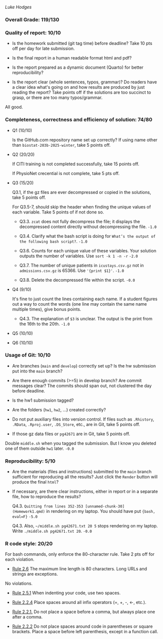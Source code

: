 *Luke Hodges*

### Overall Grade: 119/130

### Quality of report: 10/10

-   Is the homework submitted (git tag time) before deadline? Take 10 pts off per day for late submission.  

-   Is the final report in a human readable format html and pdf? 

-   Is the report prepared as a dynamic document (Quarto) for better reproducibility?

-   Is the report clear (whole sentences, typos, grammar)? Do readers have a clear idea what's going on and how results are produced by just reading the report? Take points off if the solutions are too succinct to grasp, or there are too many typos/grammar. 

All good.

### Completeness, correctness and efficiency of solution: 74/80

- Q1 (10/10)

	Is the GitHub.com repository name set up correctly? If using name other than `biostat-203b-2025-winter`, take 5 points off.

- Q2 (20/20)

	If CITI training is not completed successfully, take 15 points off. 
	
	If PhysioNet crecential is not complete, take 5 pts off.

- Q3 (15/20)

	Q3.1, if the gz files are ever decompressed or copied in the solutions, take 5 points off.
	
	For Q3.5-7, should skip the header when finding the unique values of each variable. Take 5 points of if not done so.

  - Q3.3. `zcat` does not fully decompress the file; it displays the decompressed content directly without decompressing the file. `-1.0`

  - Q3.4. Clarify what the bash script is doing for `What’s the output of the following bash script?`. `-1.0`

  - Q3.6. Counts for each unique value of these variables. Your solution outputs the number of variables. Use `sort -k 1 -n -r` `-2.0` 

  - Q3.7. The number of unique patients in `icustays.csv.gz` not in `admissions.csv.gz` is 65366. Use `'{print $1}'`. `-1.0`

  - Q3.8. Delete the decompressed file within the script. `-0.0`

- Q4 (9/10)

	It's fine to just count the lines containing each name. If a student figures out a way to count the words (one line may contain the same name multiple times), give bonus points.

  - Q4.3. The explanation of `$3` is unclear. The output is the print from the 16th to the 20th. `-1.0`

- Q5 (10/10)

- Q6 (10/10)
	    
### Usage of Git: 10/10

-   Are branches (`main` and `develop`) correctly set up? Is the hw submission put into the `main` branch?

-   Are there enough commits (>=5) in develop branch? Are commit messages clear? The commits should span out, not clustered the day before deadline. 
          
-   Is the hw1 submission tagged? 

-   Are the folders (`hw1`, `hw2`, ...) created correctly? 
  
-   Do not put auxiliary files into version control. If files such as `.Rhistory`, `.RData`, `.Rproj.user`, `.DS_Store`, etc., are in Git, take 5 points off.

-   If those gz data files or `pg42671` are in Git, take 5 points off.

Double `middle.sh` when you tagged the submission. But I know you deleted one of them outside `hw1` later. `-0.0`

### Reproducibility: 5/10

-   Are the materials (files and instructions) submitted to the `main` branch sufficient for reproducing all the results? Just click the `Render` button will produce the final `html`? 

-   If necessary, are there clear instructions, either in report or in a separate file, how to reproduce the results?

    Q4.3. `Quitting from lines 352-353 [unnamed-chunk-30] (Homework1.qmd)` in rendering on my laptop. You should have put `{bash, eval=F}` `-5.0`
    
    Q4.3. Also, `~/middle.sh pg42671.txt 20 5` stops rendering on my laptop. Write `./middle.sh pg42671.txt 20`. `-0.0`

### R code style: 20/20

For bash commands, only enforce the 80-character rule. Take 2 pts off for each violation. 

-   [Rule 2.6](https://style.tidyverse.org/syntax.html#long-function-calls) The maximum line length is 80 characters. Long URLs and strings are exceptions.  

No violations.

-   [Rule 2.5.1](https://style.tidyverse.org/syntax.html#indenting) When indenting your code, use two spaces.  

-   [Rule 2.2.4](https://style.tidyverse.org/syntax.html#infix-operators) Place spaces around all infix operators (=, +, -, &lt;-, etc.).  

-   [Rule 2.2.1.](https://style.tidyverse.org/syntax.html#commas) Do not place a space before a comma, but always place one after a comma.  

-   [Rule 2.2.2](https://style.tidyverse.org/syntax.html#parentheses) Do not place spaces around code in parentheses or square brackets. Place a space before left parenthesis, except in a function call.
